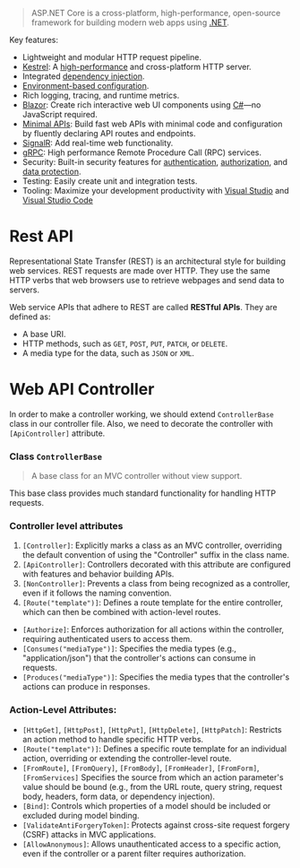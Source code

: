 > ASP.NET Core is a cross-platform, high-performance, open-source framework for building modern web apps using [.NET](https://learn.microsoft.com/en-us/dotnet/core/introduction).

Key features:
- Lightweight and modular HTTP request pipeline.
- [Kestrel](https://learn.microsoft.com/vi-vn/aspnet/core/fundamentals/servers/kestrel?view=aspnetcore-9.0): A [high-performance](https://github.com/aspnet/benchmarks) and cross-platform HTTP server.
- Integrated [dependency injection](https://learn.microsoft.com/vi-vn/aspnet/core/fundamentals/dependency-injection?view=aspnetcore-9.0).
- [Environment-based configuration](https://learn.microsoft.com/vi-vn/aspnet/core/fundamentals/configuration/?view=aspnetcore-9.0).
- Rich logging, tracing, and runtime metrics.
- [Blazor](https://learn.microsoft.com/vi-vn/aspnet/core/blazor/?view=aspnetcore-9.0): Create rich interactive web UI components using [C#](https://learn.microsoft.com/en-us/dotnet/csharp/)—no JavaScript required.
- [Minimal APIs](https://learn.microsoft.com/vi-vn/aspnet/core/fundamentals/minimal-apis?view=aspnetcore-9.0): Build fast web APIs with minimal code and configuration by fluently declaring API routes and endpoints.
- [SignalR](https://learn.microsoft.com/en-us/aspnet/signalr/): Add real-time web functionality.
- [gRPC](https://learn.microsoft.com/vi-vn/aspnet/core/grpc/?view=aspnetcore-9.0): High performance Remote Procedure Call (RPC) services.
- Security: Built-in security features for [authentication](https://learn.microsoft.com/vi-vn/aspnet/core/security/authentication/?view=aspnetcore-9.0), [authorization](https://learn.microsoft.com/vi-vn/aspnet/core/security/authorization/introduction?view=aspnetcore-9.0), and [data protection](https://learn.microsoft.com/vi-vn/aspnet/core/security/data-protection/introduction?view=aspnetcore-9.0).
- Testing: Easily create unit and integration tests.
- Tooling: Maximize your development productivity with [Visual Studio](https://visualstudio.microsoft.com/) and [Visual Studio Code](https://code.visualstudio.com/)
# Rest API
Representational State Transfer (REST) is an architectural style for building web services. REST requests are made over HTTP. They use the same HTTP verbs that web browsers use to retrieve webpages and send data to servers.

Web service APIs that adhere to REST are called **RESTful APIs**. 
They are defined as:
- A base URI.
- HTTP methods, such as `GET`, `POST`, `PUT`, `PATCH`, or `DELETE`.
- A media type for the data, such as `JSON` or `XML`.

# Web API Controller
In order to make a controller working, we should extend `ControllerBase` class in our controller file. Also, we need to decorate the controller with `[ApiController]` attribute.
###  Class `ControllerBase`
> A base class for an MVC controller without view support.

This base class provides much standard functionality for handling HTTP requests.

###  Controller level  attributes
1. `[Controller]`: Explicitly marks a class as an MVC controller, overriding the default convention of using the "Controller" suffix in the class name.
2. `[ApiController]`: Controllers decorated with this attribute are configured with features and behavior building APIs.
3. `[NonController]`: Prevents a class from being recognized as a controller, even if it follows the naming convention.
4. `[Route("template")]`:
    Defines a route template for the entire controller, which can then be combined with action-level routes.
- `[Authorize]`: Enforces authorization for all actions within the controller, requiring authenticated users to access them.
- `[Consumes("mediaType")]`: Specifies the media types (e.g., "application/json") that the controller's actions can consume in requests.
- `[Produces("mediaType")]`: Specifies the media types that the controller's actions can produce in responses.

### Action-Level Attributes:
- `[HttpGet]`, `[HttpPost]`, `[HttpPut]`, `[HttpDelete]`, `[HttpPatch]`: Restricts an action method to handle specific HTTP verbs.
- `[Route("template")]`: Defines a specific route template for an individual action, overriding or extending the controller-level route.
- `[FromRoute]`, `[FromQuery]`, `[FromBody]`, `[FromHeader]`, `[FromForm]`, `[FromServices]` Specifies the source from which an action parameter's value should be bound (e.g., from the URL route, query string, request body, headers, form data, or dependency injection).
- `[Bind]`: Controls which properties of a model should be included or excluded during model binding.
- `[ValidateAntiForgeryToken]`: Protects against cross-site request forgery (CSRF) attacks in MVC applications.
- `[AllowAnonymous]`: Allows unauthenticated access to a specific action, even if the controller or a parent filter requires authorization.